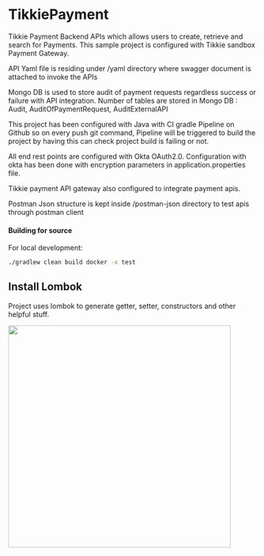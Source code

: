 # TikkiePayment
Tikkie Payment Backend APIs which allows users to create, retrieve and search for Payments. This sample project is configured with Tikkie sandbox Payment Gateway. 

API Yaml file is residing under /yaml directory where swagger document is attached to invoke the APIs

Mongo DB is used to store audit of payment requests regardless success or failure with API integration. Number of tables are stored in Mongo DB : Audit, AuditOfPaymentRequest, AuditExternalAPI

This project has been configured with Java with CI gradle Pipeline on Github so on every push git command, Pipeline will be triggered to build the project by having this can check project build is failing or not.

All end rest points are configured with Okta OAuth2.0. Configuration with okta has been done with encryption parameters in application.properties file.

Tikkie payment API gateway also configured to integrate payment apis.

Postman Json structure is kept inside /postman-json directory to test apis through postman client


#### Building for source

For local development:
```sh
./gradlew clean build docker -x test
```
## Install Lombok
Project uses lombok to generate getter, setter, constructors and other helpful stuff. 

<img src="https://projectlombok.org/img/lombok-installer.png" width="450">